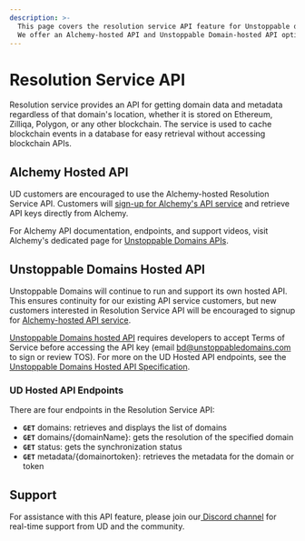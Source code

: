 ```yaml
---
description: >-
  This page covers the resolution service API feature for Unstoppable domains.
  We offer an Alchemy-hosted API and Unstoppable Domain-hosted API option.
---
```


# Resolution Service API

Resolution service provides an API for getting domain data and metadata regardless of that domain's location, whether it is stored on Ethereum, Zilliqa, Polygon, or any other blockchain. The service is used to cache blockchain events in a database for easy retrieval without accessing blockchain APIs.

## Alchemy Hosted API

UD customers are encouraged to use the Alchemy-hosted Resolution Service API. Customers will [sign-up for Alchemy's API service](https://auth.alchemyapi.io/signup?redirectUrl=https%3A%2F%2Fdashboard.alchemyapi.io%2Fsignup%2F%3Freferrer\_origin%3Dhttps%3A%2F%2Fwww.google.com%2F) and retrieve API keys directly from Alchemy.

For Alchemy API documentation, endpoints, and support videos, visit Alchemy's dedicated page for [Unstoppable Domains APIs](https://docs.alchemy.com/alchemy/enhanced-apis/unstoppable-domains-apis).

## Unstoppable Domains Hosted API

Unstoppable Domains will continue to run and support its own hosted API. This ensures continuity for our existing API service customers, but new customers interested in Resolution Service API will be encouraged to signup for [Alchemy-hosted API service](resolution-service-api.md#alchemy-hosted-api).

[Unstoppable Domains hosted API](https://github.com/unstoppabledomains/resolution-service) requires developers to accept Terms of Service before accessing the API key (email [bd@unstoppabledomains.com](mailto:bd@unstoppabledomains.com) to sign or review TOS). For more on the UD Hosted API endpoints, see the [Unstoppable Domains Hosted API Specification](http://resolve.unstoppabledomains.com/api-docs/).&#x20;

### UD Hosted API Endpoints

There are four endpoints in the Resolution Service API:

* **`GET`** domains: retrieves and displays the list of domains
* **`GET`** domains/{domainName}: gets the resolution of the specified domain
* **`GET`** status: gets the synchronization status
* **`GET`** metadata/{domainortoken}: retrieves the metadata for the domain or token

## Support

For assistance with this API feature, please join our[ Discord channel](https://discord.gg/b6ZVxSZ9Hn) for real-time support from UD and the community.
